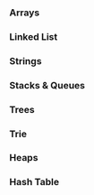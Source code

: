 ### Arrays

### Linked List

### Strings

### Stacks & Queues

### Trees

### Trie

### Heaps

### Hash Table

